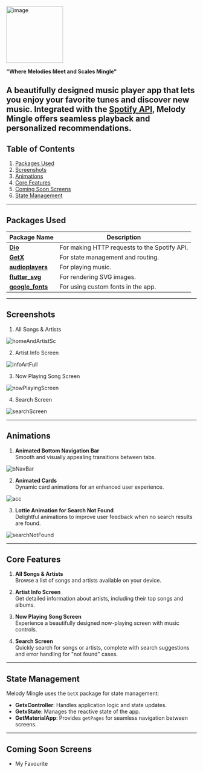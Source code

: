 <img width="150" alt="image" src="https://github.com/shadiAl-Jaradat/MelodyMingle-App/assets/94618324/6df6c25a-3b4b-46e1-b44a-93199ae706fe">

**"Where Melodies Meet and Scales Mingle"**

A beautifully designed music player app that lets you enjoy your favorite tunes and discover new music. Integrated with the [**Spotify API**](https://developer.spotify.com/documentation/web-api/), Melody Mingle offers seamless playback and personalized recommendations.
---

## Table of Contents

1. [Packages Used](#packages-used)
2. [Screenshots](#screenshots)
3. [Animations](#animations)
4. [Core Features](#core-features)
5. [Coming Soon Screens](#coming-soon-screens)
6. [State Management](#state-management)
 
---

## Packages Used
| Package Name             | Description                                                             |
|--------------------------|-------------------------------------------------------------------------|
| [**Dio**](https://pub.dev/packages/dio)               | For making HTTP requests to the Spotify API.                          |
| [**GetX**](https://pub.dev/packages/get)              | For state management and routing.                                     |
| [**audioplayers**](https://pub.dev/packages/audioplayers)| For playing music.                                                    |
| [**flutter_svg**](https://pub.dev/packages/flutter_svg)| For rendering SVG images.                                             |
| [**google_fonts**](https://pub.dev/packages/google_fonts)| For using custom fonts in the app.                                    |

---

## Screenshots
1. All Songs & Artists 

![homeAndArtistSc](https://github.com/shadiAl-Jaradat/MelodyMingle-App/assets/94618324/fa0481ab-16e5-4e3f-81a1-0842908b6ffe)

2. Artist Info Screen  

![infoArtFull](https://github.com/shadiAl-Jaradat/MelodyMingle-App/assets/94618324/d8b62b9a-9c54-43de-bb85-a88d7090e41a)


3. Now Playing Song Screen

![nowPlayingScreen](https://github.com/shadiAl-Jaradat/MelodyMingle-App/assets/94618324/74d200aa-0d83-4d53-afa2-3a9a433432bb)

4. Search Screen 

![searchScreen](https://github.com/shadiAl-Jaradat/MelodyMingle-App/assets/94618324/1f0a9be8-8d40-4aa2-90b8-c0c18f6be85e)

---

## Animations

1. **Animated Bottom Navigation Bar**  
   Smooth and visually appealing transitions between tabs.

![bNavBar](https://github.com/shadiAl-Jaradat/MelodyMingle-App/assets/94618324/39e12a2e-68c8-4cb5-b7b5-8ef6d0d213b8)

2. **Animated Cards**  
   Dynamic card animations for an enhanced user experience.

![acc](https://github.com/shadiAl-Jaradat/MelodyMingle-App/assets/94618324/8425adc9-baa3-4320-bac1-a774cb0d03fc)

3. **Lottie Animation for Search Not Found**  
   Delightful animations to improve user feedback when no search results are found.
 
![searchNotFound](https://github.com/shadiAl-Jaradat/MelodyMingle-App/assets/94618324/41c8b060-1c10-4b13-bbca-199f0daa1c1e)

---

## Core Features
1. **All Songs & Artists**  
   Browse a list of songs and artists available on your device.

2. **Artist Info Screen**  
   Get detailed information about artists, including their top songs and albums.

3. **Now Playing Song Screen**  
   Experience a beautifully designed now-playing screen with music controls.

4. **Search Screen**  
   Quickly search for songs or artists, complete with search suggestions and error handling for "not found" cases.


---

## State Management

Melody Mingle uses the `GetX` package for state management:
- **GetxController**: Handles application logic and state updates.
- **GetxState**: Manages the reactive state of the app.
- **GetMaterialApp**: Provides `getPages` for seamless navigation between screens.

---

## Coming Soon Screens
* My Favourite
